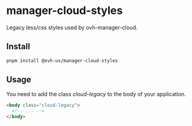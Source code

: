 # manager-cloud-styles

Legacy less/css styles used by ovh-manager-cloud.

## Install

```sh
pnpm install @ovh-ux/manager-cloud-styles
```

## Usage

You need to add the class _cloud-legacy_ to the body of your application.

```html
<body class="cloud-legacy">
  <!-- ... -->
</body>
```
